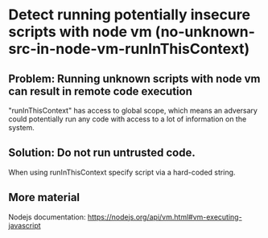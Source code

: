 # Detect running potentially insecure scripts with node vm (no-unknown-src-in-node-vm-runInThisContext)

## Problem: Running unknown scripts with node vm can result in remote code execution
"runInThisContext" has access to global scope, which means an adversary could potentially run any code with access to a lot of information on the system.

## Solution: Do not run untrusted code.
When using runInThisContext specify script via a hard-coded string.

## More material
Nodejs documentation: https://nodejs.org/api/vm.html#vm-executing-javascript
